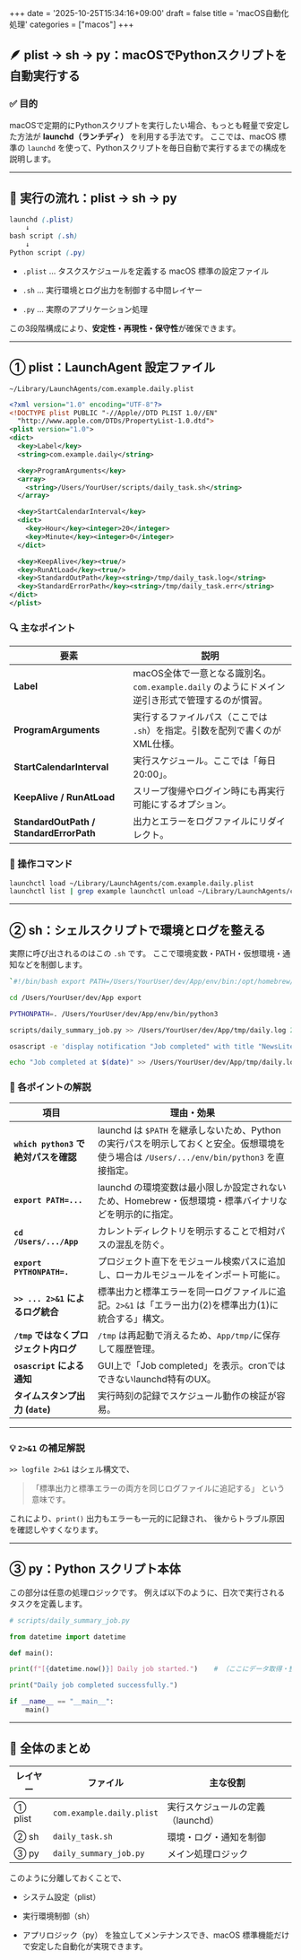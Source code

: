 +++
date = '2025-10-25T15:34:16+09:00'
draft = false
title = 'macOS自動化処理'
categories = ["macos"]
+++



## 🪶 plist → sh → py：macOSでPythonスクリプトを自動実行する

### ✅ 目的

macOSで定期的にPythonスクリプトを実行したい場合、もっとも軽量で安定した方法が **launchd（ランチディ）** を利用する手法です。
ここでは、macOS 標準の `launchd` を使って、Pythonスクリプトを毎日自動で実行するまでの構成を説明します。

---

## 🧩 実行の流れ：plist → sh → py


```scss
launchd (.plist)
    ↓
bash script (.sh)
    ↓
Python script (.py)
```


- `.plist` … タスクスケジュールを定義する macOS 標準の設定ファイル

- `.sh` … 実行環境とログ出力を制御する中間レイヤー

- `.py` … 実際のアプリケーション処理


この3段階構成により、**安定性・再現性・保守性**が確保できます。

---

## ① plist：LaunchAgent 設定ファイル

`~/Library/LaunchAgents/com.example.daily.plist`

```xml
<?xml version="1.0" encoding="UTF-8"?>
<!DOCTYPE plist PUBLIC "-//Apple//DTD PLIST 1.0//EN"
  "http://www.apple.com/DTDs/PropertyList-1.0.dtd">
<plist version="1.0">
<dict>
  <key>Label</key>
  <string>com.example.daily</string>

  <key>ProgramArguments</key>
  <array>
    <string>/Users/YourUser/scripts/daily_task.sh</string>
  </array>

  <key>StartCalendarInterval</key>
  <dict>
    <key>Hour</key><integer>20</integer>
    <key>Minute</key><integer>0</integer>
  </dict>

  <key>KeepAlive</key><true/>
  <key>RunAtLoad</key><true/>
  <key>StandardOutPath</key><string>/tmp/daily_task.log</string>
  <key>StandardErrorPath</key><string>/tmp/daily_task.err</string>
</dict>
</plist>


```

### 🔍 主なポイント

|要素|説明|
|---|---|
|**Label**|macOS全体で一意となる識別名。`com.example.daily` のようにドメイン逆引き形式で管理するのが慣習。|
|**ProgramArguments**|実行するファイルパス（ここでは `.sh`）を指定。引数を配列で書くのがXML仕様。|
|**StartCalendarInterval**|実行スケジュール。ここでは「毎日20:00」。|
|**KeepAlive / RunAtLoad**|スリープ復帰やログイン時にも再実行可能にするオプション。|
|**StandardOutPath / StandardErrorPath**|出力とエラーをログファイルにリダイレクト。|

### 🔧 操作コマンド

```bash
launchctl load ~/Library/LaunchAgents/com.example.daily.plist
launchctl list | grep example launchctl unload ~/Library/LaunchAgents/com.example.daily.plist
```



---

## ② sh：シェルスクリプトで環境とログを整える

実際に呼び出されるのはこの `.sh` です。
ここで環境変数・PATH・仮想環境・通知などを制御します。


```bash
`#!/bin/bash export PATH=/Users/YourUser/dev/App/env/bin:/opt/homebrew/bin:/usr/local/bin:/usr/bin:/bin:/usr/sbin:/sbin

cd /Users/YourUser/dev/App export

PYTHONPATH=. /Users/YourUser/dev/App/env/bin/python3

scripts/daily_summary_job.py >> /Users/YourUser/dev/App/tmp/daily.log 2>&1

osascript -e 'display notification "Job completed" with title "NewsLite"'

echo "Job completed at $(date)" >> /Users/YourUser/dev/App/tmp/daily.log echo "--"`

```

### 🧩 各ポイントの解説

|項目|理由・効果|
|---|---|
|**`which python3` で絶対パスを確認**|launchd は `$PATH` を継承しないため、Python の実行パスを明示しておくと安全。仮想環境を使う場合は `/Users/.../env/bin/python3` を直接指定。|
|**`export PATH=...`**|launchd の環境変数は最小限しか設定されないため、Homebrew・仮想環境・標準バイナリなどを明示的に指定。|
|**`cd /Users/.../App`**|カレントディレクトリを明示することで相対パスの混乱を防ぐ。|
|**`export PYTHONPATH=.`**|プロジェクト直下をモジュール検索パスに追加し、ローカルモジュールをインポート可能に。|
|**`>> ... 2>&1` によるログ統合**|標準出力と標準エラーを同一ログファイルに追記。`2>&1` は「エラー出力(2)を標準出力(1)に統合する」構文。|
|**`/tmp` ではなくプロジェクト内ログ**|`/tmp` は再起動で消えるため、`App/tmp/`に保存して履歴管理。|
|**`osascript` による通知**|GUI上で「Job completed」を表示。cronではできないlaunchd特有のUX。|
|**タイムスタンプ出力 (`date`)**|実行時刻の記録でスケジュール動作の検証が容易。|

---

### 💡 `2>&1` の補足解説

`>> logfile 2>&1` はシェル構文で、

> 「標準出力と標準エラーの両方を同じログファイルに追記する」
> という意味です。

これにより、`print()` 出力もエラーも一元的に記録され、
後からトラブル原因を確認しやすくなります。

---

## ③ py：Python スクリプト本体

この部分は任意の処理ロジックです。
例えば以下のように、日次で実行されるタスクを定義します。

```python
# scripts/daily_summary_job.py

from datetime import datetime

def main():

print(f"[{datetime.now()}] Daily job started.")    # （ここにデータ取得・整形・ファイル出力などの処理）

print("Daily job completed successfully.")

if __name__ == "__main__":
	main()

```




---

## 🧭 全体のまとめ

|レイヤー|ファイル|主な役割|
|---|---|---|
|① plist|`com.example.daily.plist`|実行スケジュールの定義（launchd）|
|② sh|`daily_task.sh`|環境・ログ・通知を制御|
|③ py|`daily_summary_job.py`|メイン処理ロジック|

このように分離しておくことで、

- システム設定（plist）

- 実行環境制御（sh）

- アプリロジック（py）
    を独立してメンテナンスでき、macOS 標準機能だけで安定した自動化が実現できます。
